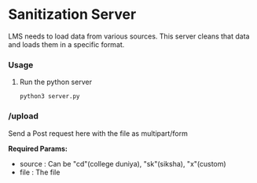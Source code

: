 # Sanitization Server

LMS needs to load data from various sources.
This server cleans that data and loads them in a specific format.

### Usage

1.  Run the python server

        python3 server.py

### /upload

Send a Post request here with the file as multipart/form

<b>Required Params:</b>

- source : Can be "cd"(college duniya), "sk"(siksha), "x"(custom)
- file : The file
